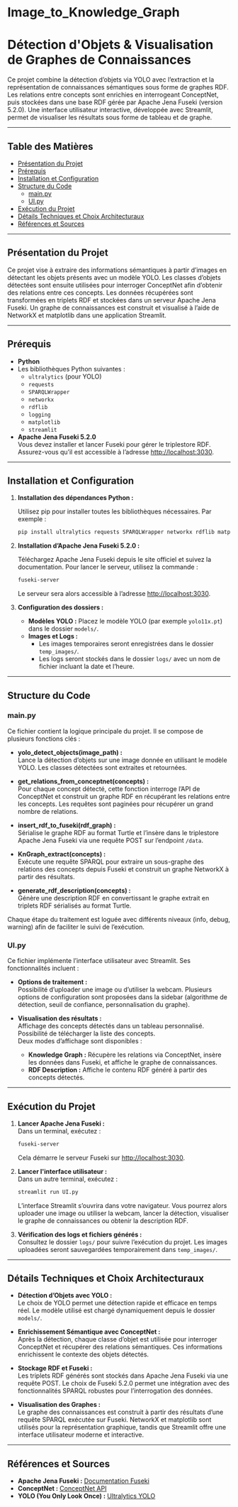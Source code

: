 # Image_to_Knowledge_Graph

# Détection d'Objets & Visualisation de Graphes de Connaissances

Ce projet combine la détection d’objets via YOLO avec l’extraction et la représentation de connaissances sémantiques sous forme de graphes RDF. Les relations entre concepts sont enrichies en interrogeant ConceptNet, puis stockées dans une base RDF gérée par Apache Jena Fuseki (version 5.2.0). Une interface utilisateur interactive, développée avec Streamlit, permet de visualiser les résultats sous forme de tableau et de graphe.

---

## Table des Matières

- [Présentation du Projet](#présentation-du-projet)
- [Prérequis](#prérequis)
- [Installation et Configuration](#installation-et-configuration)
- [Structure du Code](#structure-du-code)
  - [main.py](#mainpy)
  - [UI.py](#uipy)
- [Exécution du Projet](#exécution-du-projet)
- [Détails Techniques et Choix Architecturaux](#détails-techniques-et-choix-architecturaux)
- [Références et Sources](#références-et-sources)

---

## Présentation du Projet

Ce projet vise à extraire des informations sémantiques à partir d’images en détectant les objets présents avec un modèle YOLO. Les classes d’objets détectées sont ensuite utilisées pour interroger ConceptNet afin d’obtenir des relations entre ces concepts. Les données récupérées sont transformées en triplets RDF et stockées dans un serveur Apache Jena Fuseki. Un graphe de connaissances est construit et visualisé à l’aide de NetworkX et matplotlib dans une application Streamlit.

---

## Prérequis

- **Python**
- Les bibliothèques Python suivantes :
  - `ultralytics` (pour YOLO)
  - `requests`
  - `SPARQLWrapper`
  - `networkx`
  - `rdflib`
  - `logging`
  - `matplotlib`
  - `streamlit`
- **Apache Jena Fuseki 5.2.0**  
  Vous devez installer et lancer Fuseki pour gérer le triplestore RDF. Assurez-vous qu’il est accessible à l’adresse [http://localhost:3030](http://localhost:3030).

---

## Installation et Configuration

1. **Installation des dépendances Python :**

   Utilisez pip pour installer toutes les bibliothèques nécessaires. Par exemple :

   ```bash
   pip install ultralytics requests SPARQLWrapper networkx rdflib matplotlib streamlit
   ```

2. **Installation d’Apache Jena Fuseki 5.2.0 :**

   Téléchargez Apache Jena Fuseki depuis le site officiel et suivez la documentation. Pour lancer le serveur, utilisez la commande :

   ```bash
   fuseki-server
   ```

   Le serveur sera alors accessible à l’adresse [http://localhost:3030](http://localhost:3030).

3. **Configuration des dossiers :**

   - **Modèles YOLO :** Placez le modèle YOLO (par exemple `yolo11x.pt`) dans le dossier `models/`.
   - **Images et Logs :**  
     - Les images temporaires seront enregistrées dans le dossier `temp_images/`.
     - Les logs seront stockés dans le dossier `logs/` avec un nom de fichier incluant la date et l’heure.

---

## Structure du Code

### main.py

Ce fichier contient la logique principale du projet. Il se compose de plusieurs fonctions clés :

- **yolo_detect_objects(image_path) :**  
  Lance la détection d’objets sur une image donnée en utilisant le modèle YOLO. Les classes détectées sont extraites et retournées.

- **get_relations_from_conceptnet(concepts) :**  
  Pour chaque concept détecté, cette fonction interroge l’API de ConceptNet et construit un graphe RDF en récupérant les relations entre les concepts. Les requêtes sont paginées pour récupérer un grand nombre de relations.

- **insert_rdf_to_fuseki(rdf_graph) :**  
  Sérialise le graphe RDF au format Turtle et l’insère dans le triplestore Apache Jena Fuseki via une requête POST sur l’endpoint `/data`.

- **KnGraph_extract(concepts) :**  
  Exécute une requête SPARQL pour extraire un sous-graphe des relations des concepts depuis Fuseki et construit un graphe NetworkX à partir des résultats.

- **generate_rdf_description(concepts) :**  
  Génère une description RDF en convertissant le graphe extrait en triplets RDF sérialisés au format Turtle.

Chaque étape du traitement est loguée avec différents niveaux (info, debug, warning) afin de faciliter le suivi de l’exécution.

### UI.py

Ce fichier implémente l’interface utilisateur avec Streamlit. Ses fonctionnalités incluent :

- **Options de traitement :**  
  Possibilité d’uploader une image ou d’utiliser la webcam. Plusieurs options de configuration sont proposées dans la sidebar (algorithme de détection, seuil de confiance, personnalisation du graphe).

- **Visualisation des résultats :**  
  Affichage des concepts détectés dans un tableau personnalisé. Possibilité de télécharger la liste des concepts.  
  Deux modes d’affichage sont disponibles :
  - **Knowledge Graph :** Récupère les relations via ConceptNet, insère les données dans Fuseki, et affiche le graphe de connaissances.
  - **RDF Description :** Affiche le contenu RDF généré à partir des concepts détectés.

---

## Exécution du Projet

1. **Lancer Apache Jena Fuseki :**  
   Dans un terminal, exécutez :

   ```bash
   fuseki-server
   ```

   Cela démarre le serveur Fuseki sur [http://localhost:3030](http://localhost:3030).

2. **Lancer l'interface utilisateur :**  
   Dans un autre terminal, exécutez :

   ```bash
   streamlit run UI.py
   ```

   L’interface Streamlit s’ouvrira dans votre navigateur. Vous pourrez alors uploader une image ou utiliser la webcam, lancer la détection, visualiser le graphe de connaissances ou obtenir la description RDF.

3. **Vérification des logs et fichiers générés :**  
   Consultez le dossier `logs/` pour suivre l’exécution du projet. Les images uploadées seront sauvegardées temporairement dans `temp_images/`.

---

## Détails Techniques et Choix Architecturaux

- **Détection d’Objets avec YOLO :**  
  Le choix de YOLO permet une détection rapide et efficace en temps réel. Le modèle utilisé est chargé dynamiquement depuis le dossier `models/`.

- **Enrichissement Sémantique avec ConceptNet :**  
  Après la détection, chaque classe d’objet est utilisée pour interroger ConceptNet et récupérer des relations sémantiques. Ces informations enrichissent le contexte des objets détectés.

- **Stockage RDF et Fuseki :**  
  Les triplets RDF générés sont stockés dans Apache Jena Fuseki via une requête POST. Le choix de Fuseki 5.2.0 permet une intégration avec des fonctionnalités SPARQL robustes pour l’interrogation des données.

- **Visualisation des Graphes :**  
  Le graphe des connaissances est construit à partir des résultats d’une requête SPARQL exécutée sur Fuseki. NetworkX et matplotlib sont utilisés pour la représentation graphique, tandis que Streamlit offre une interface utilisateur moderne et interactive.


---

## Références et Sources

- **Apache Jena Fuseki :** [Documentation Fuseki](https://jena.apache.org/documentation/fuseki2/)
- **ConceptNet :** [ConceptNet API](https://conceptnet.io/)
- **YOLO (You Only Look Once) :** [Ultralytics YOLO](https://github.com/ultralytics/ultralytics)
